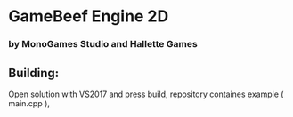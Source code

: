 # GameBeef Engine 2D
### by MonoGames Studio and Hallette Games


## Building:
Open solution with VS2017 and press build, repository containes example ( main.cpp ),
